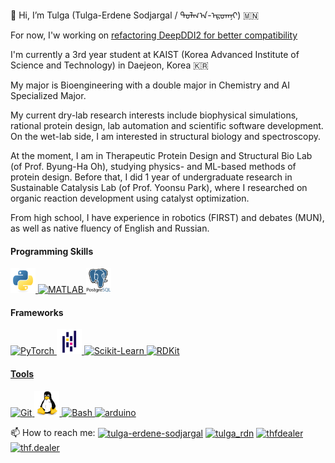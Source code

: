 👋 Hi, I’m Tulga (Tulga-Erdene Sodjargal / ᠲᠤᠯᠭ᠎ᠠ-ᠡᠷᠳᠡᠨᠢ) 🇲🇳

For now, I'w working on [refactoring DeepDDI2 for better compatibility](https://github.com/tulga-rdn/re_deepddi2)

I'm currently a 3rd year student at KAIST (Korea Advanced Institute of Science and Technology) in Daejeon, Korea 🇰🇷

My major is Bioengineering with a double major in Chemistry and AI Specialized Major.

My current dry-lab research interests include biophysical simulations, rational protein design, lab automation and scientific software development. 
On the wet-lab side, I am interested in structural biology and spectroscopy.

At the moment, I am in Therapeutic Protein Design and Structural Bio Lab (of Prof. Byung-Ha Oh), studying physics- and ML-based methods of protein design. 
Before that, I did 1 year of undergraduate research in Sustainable Catalysis Lab (of Prof. Yoonsu Park), where I researched on organic reaction development using catalyst optimization.

From high school, I have experience in robotics (FIRST) and debates (MUN), as well as native fluency of English and Russian.

#### Programming Skills
<a href="https://www.python.org" target="_blank" rel="noreferrer"> <img src="https://raw.githubusercontent.com/devicons/devicon/master/icons/python/python-original.svg" alt="Python" width="40" height="40"/> </a> <a href="https://www.mathworks.com/products/matlab.html" target="_blank" rel="noreferrer"> <img src="https://cdn.jsdelivr.net/gh/devicons/devicon/icons/matlab/matlab-original.svg" alt="MATLAB" width="40" height="40"/> </a> <a href="https://www.postgresql.org" target="_blank" rel="noreferrer"> <img src="https://raw.githubusercontent.com/devicons/devicon/master/icons/postgresql/postgresql-original-wordmark.svg" alt="postgresql" width="40" height="40"/> </a>

#### Frameworks
<a href="https://pytorch.org/" target="_blank" rel="noreferrer"> <img src="https://www.vectorlogo.zone/logos/pytorch/pytorch-icon.svg" alt="PyTorch" width="40" height="40"/> </a> <a href="https://pandas.pydata.org/" target="_blank" rel="noreferrer"> <img src="https://raw.githubusercontent.com/devicons/devicon/2ae2a900d2f041da66e950e4d48052658d850630/icons/pandas/pandas-original.svg" alt="Pandas" width="40" height="40"/> </a> <a href="https://scikit-learn.org/" target="_blank" rel="noreferrer"> <img src="https://upload.wikimedia.org/wikipedia/commons/0/05/Scikit_learn_logo_small.svg" alt="Scikit-Learn" width="40" height="40"/> </a> <a href="https://scikit-learn.org/" target="_blank" rel="noreferrer"> <img src="https://www.rdkit.org/docs/_static/logo.png" alt="RDKit" width="40" height="40"/> </a> <a href="https://www.rdkit.org/" target="_blank" rel="noreferrer"> 

#### Tools
<a href="https://git-scm.com/" target="_blank" rel="noreferrer"> <img src="https://www.vectorlogo.zone/logos/git-scm/git-scm-icon.svg" alt="Git" width="40" height="40"/> </a> <a href="https://www.linux.org/" target="_blank" rel="noreferrer"> <img src="https://raw.githubusercontent.com/devicons/devicon/master/icons/linux/linux-original.svg" alt="Linux" width="40" height="40"/> </a> <a href="https://www.gnu.org/software/bash/" target="_blank" rel="noreferrer"> <img src="https://cdn.jsdelivr.net/gh/devicons/devicon/icons/bash/bash-plain.svg" alt="Bash" width="40" height="40"/> </a> <a href="https://www.arduino.cc/" target="_blank" rel="noreferrer"> <img src="https://cdn.worldvectorlogo.com/logos/arduino-1.svg" alt="arduino" width="40" height="40"/> </a>

📫 How to reach me:
<a href="https://www.linkedin.com/in/tulga-erdene-sodjargal/" target="blank"><img align="center" src="https://raw.githubusercontent.com/rahuldkjain/github-profile-readme-generator/master/src/images/icons/Social/linked-in-alt.svg" alt="tulga-erdene-sodjargal" height="30" width="40" /></a>
<a href="https://twitter.com/tulga_rdn" target="blank"><img align="center" src="https://raw.githubusercontent.com/rahuldkjain/github-profile-readme-generator/master/src/images/icons/Social/twitter.svg" alt="tulga_rdn" height="30" width="40" /></a>
<a href="https://www.kaggle.com/thfdealer" target="blank"><img align="center" src="https://raw.githubusercontent.com/rahuldkjain/github-profile-readme-generator/master/src/images/icons/Social/kaggle.svg" alt="thfdealer" height="30" width="40" /></a>
<a href="https://fb.com/thf.dealer" target="blank"><img align="center" src="https://raw.githubusercontent.com/rahuldkjain/github-profile-readme-generator/master/src/images/icons/Social/facebook.svg" alt="thf.dealer" height="30" width="40" /></a>
